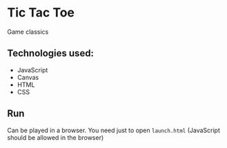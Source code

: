 # Tic Tac Toe 
Game classics

## Technologies used:
* JavaScript
* Canvas
* HTML
* CSS

## Run
Can be played in a browser. You need just to open `launch.html` (JavaScript should be allowed in the browser)